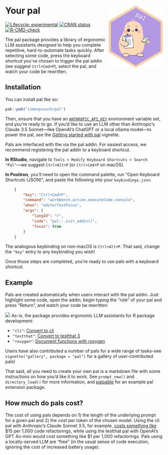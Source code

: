 
<!-- README.md is generated from README.Rmd. Please edit that file -->

# Your pal <img src="man/figures/logo.png" align="right" height="200" alt="" />

<!-- badges: start -->

[![Lifecycle:
experimental](https://img.shields.io/badge/lifecycle-experimental-orange.svg)](https://lifecycle.r-lib.org/articles/stages.html#experimental)
[![CRAN
status](https://www.r-pkg.org/badges/version/pal)](https://CRAN.R-project.org/package=pal)
[![R-CMD-check](https://github.com/simonpcouch/pal/actions/workflows/R-CMD-check.yaml/badge.svg)](https://github.com/simonpcouch/pal/actions/workflows/R-CMD-check.yaml)
<!-- badges: end -->

The pal package provides a library of ergonomic LLM assistants designed
to help you complete repetitive, hard-to-automate tasks quickly. After
selecting some code, press the keyboard shortcut you’ve chosen to
trigger the pal addin (we suggest `Ctrl+Cmd+P`), select the pal, and
watch your code be rewritten.

## Installation

You can install pal like so:

``` r
pak::pak("simonpcouch/pal")
```

Then, ensure that you have an
[`ANTHROPIC_API_KEY`](https://console.anthropic.com/) environment
variable set, and you’re ready to go. If you’d like to use an LLM other
than Anthropic’s Claude 3.5 Sonnet—like OpenAI’s ChatGPT or a local ollama model—to power the
pal, see the [Getting started with
pal](https://simonpcouch.github.io/pal/articles/pal.html) vignette.

Pals are interfaced with the via the pal addin. For easiest access, we
recommend registering the pal addin to a keyboard shortcut.

**In RStudio**, navigate to
`Tools > Modify Keyboard Shortcuts > Search "Pal"`—we suggest
`Ctrl+Alt+P` (or `Ctrl+Cmd+P` on macOS).

**In Positron**, you’ll need to open the command palette, run “Open
Keyboard Shortcuts (JSON)”, and paste the following into your
`keybindings.json`:

``` json
    {
        "key": "Ctrl+Cmd+P",
        "command": "workbench.action.executeCode.console",
        "when": "editorTextFocus",
        "args": {
            "langId": "r",
            "code": "pal::.init_addin()",
            "focus": true
        }
    }
```

The analogous keybinding on non-macOS is `Ctrl+Alt+P`. That said, change
the `"key"` entry to any keybinding you wish!

Once those steps are completed, you’re ready to use pals with a keyboard
shortcut.

## Example

Pals are created automatically when users interact with the pal addin.
Just highlight some code, open the addin, begin typing the “role” of
your pal and press “Return”, and watch your code be rewritten:

![](https://raw.githubusercontent.com/simonpcouch/pal/refs/heads/main/inst/figs/addin.gif)
As-is, the package provides ergonomic LLM assistants for R package
development:

- `"cli"`: [Convert to
  cli](https://simonpcouch.github.io/pal/reference/pal_cli.html)
- `"testthat"`: [Convert to testthat
  3](https://simonpcouch.github.io/pal/reference/pal_testthat.html)
- `"roxygen"`: [Document functions with
  roxygen](https://simonpcouch.github.io/pal/reference/pal_roxygen.html)

Users have also contributed a number of pals for a wide range of
tasks–see `vignette("gallery", package = "pal")` for a gallery of
user-contributed pals!

That said, all you need to create your own pal is a markdown file with
some instructions on how you’d like it to work. See `prompt_new()` and
`directory_load()` for more information, and
[palpable](https://github.com/simonpcouch/palpable) for an example pal
extension package.

## How much do pals cost?

The cost of using pals depends on 1) the length of the underlying prompt
for a given pal and 2) the cost per token of the chosen model. Using the
cli pal with Anthropic’s Claude Sonnet 3.5, for example, [costs
something
like](https://simonpcouch.github.io/pal/reference/pal_cli.html#cost)
\$15 per 1,000 code refactorings, while using the testthat pal with
OpenAI’s GPT 4o-mini would cost something like \$1 per 1,000
refactorings. Pals using a locally-served LLM are “free” (in the usual
sense of code execution, ignoring the cost of increased battery usage).
